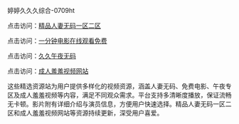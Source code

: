 婷婷久久久综合-0709ht

点击访问：<a href="https://heiliaozj3tjd.pages.dev">精品人妻无码一区二区</a>

点击访问：<a href="https://heiliaoe8ajia.pages.dev">一分钟电影在线观看免费</a>

点击访问：<a href="https://heiliaoxqkkct.pages.dev">久久午夜无码</a>

点击访问：<a href="https://heiliaoxwd5i8.pages.dev">成人羞羞视频网站</a>

这些精选资源站为用户提供多样化的视频资源，涵盖人妻无码、免费电影、午夜专区及成人羞羞视频等内容，满足不同观众需求。平台支持多清晰度播放，保证流畅无卡顿。影片附有详细介绍与演员信息，方便用户快速选择。精品人妻无码一区二区和成人羞羞视频网站等资源持续更新，深受用户喜爱。

<span style="display:none;">[Canonical link](）</span>
